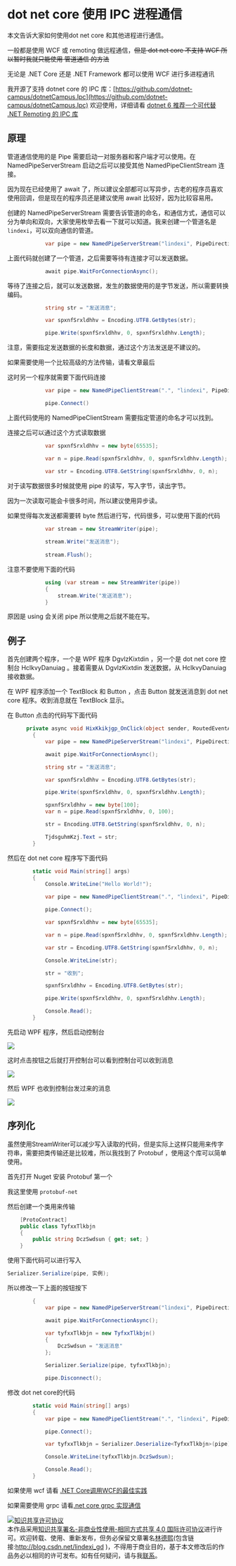 
# dot net core 使用 IPC 进程通信

本文告诉大家如何使用dot net core 和其他进程进行通信。

<!--more-->


<!-- CreateTime:2018/8/10 19:16:52 -->

<!-- 标签: dnc , 进程通信，IPC，pipe -->

一般都是使用 WCF 或 remoting 做远程通信，~~但是 dot net core 不支持 WCF 所以暂时我就只能使用 管道通信 的方法~~ 

无论是 .NET Core 还是 .NET Framework 都可以使用 WCF 进行多进程通讯

我开源了支持 dotnet core 的 IPC 库：[https://github.com/dotnet-campus/dotnetCampus.Ipc](https://github.com/dotnet-campus/dotnetCampus.Ipc) 欢迎使用，详细请看 [dotnet 6 推荐一个可代替 .NET Remoting 的 IPC 库](https://blog.lindexi.com/post/dotnet-6-%E6%8E%A8%E8%8D%90%E4%B8%80%E4%B8%AA%E5%8F%AF%E4%BB%A3%E6%9B%BF-.NET-Remoting-%E7%9A%84-IPC-%E5%BA%93.html )

## 原理

管道通信使用的是 Pipe 需要启动一对服务器和客户端才可以使用。在 NamedPipeServerStream 启动之后可以接受其他 NamedPipeClientStream 连接。

因为现在已经使用了 await 了，所以建议全部都可以写异步，古老的程序员喜欢使用回调，但是现在的程序员还是建议使用 await 比较好，因为比较容易用。

创建的 NamedPipeServerStream 需要告诉管道的命名，和通信方式，通信可以分为单向和双向，大家使用枚举去看一下就可以知道。我来创建一个管道名是`lindexi`，可以双向通信的管道。

```csharp
            var pipe = new NamedPipeServerStream("lindexi", PipeDirection.InOut);

```

上面代码就创建了一个管道，之后需要等待有连接才可以发送数据。

```csharp
            await pipe.WaitForConnectionAsync();
```

等待了连接之后，就可以发送数据，发生的数据使用的是字节发送，所以需要转换编码。

```csharp
            string str = "发送消息";

            var spxnfSrxldhhv = Encoding.UTF8.GetBytes(str);

            pipe.Write(spxnfSrxldhhv, 0, spxnfSrxldhhv.Length);
```

注意，需要指定发送数据的长度和数据，通过这个方法发送是不建议的。

如果需要使用一个比较高级的方法传输，请看文章最后

这时另一个程序就需要下面代码连接

```csharp
            var pipe = new NamedPipeClientStream(".", "lindexi", PipeDirection.InOut, PipeOptions.None);

            pipe.Connect()
```

上面代码使用的 NamedPipeClientStream 需要指定管道的命名才可以找到。

连接之后可以通过这个方式读取数据

```csharp
            var spxnfSrxldhhv = new byte[65535];

            var n = pipe.Read(spxnfSrxldhhv, 0, spxnfSrxldhhv.Length);

            var str = Encoding.UTF8.GetString(spxnfSrxldhhv, 0, n);
```

对于读写数据很多时候就使用 pipe 的读写，写入字节，读出字节。

因为一次读取可能会卡很多时间，所以建议使用异步读。

如果觉得每次发送都需要转 byte 然后进行写，代码很多，可以使用下面的代码

```csharp
            var stream = new StreamWriter(pipe);
            
            stream.Write("发送消息");
            
            stream.Flush();
```

注意不要使用下面的代码

```csharp
            using (var stream = new StreamWriter(pipe))
            {
                stream.Write("发送消息");
            }
```

原因是 using 会关闭 pipe 所以使用之后就不能在写。

## 例子

首先创建两个程序，一个是 WPF 程序 DgvlzKixtdin ，另一个是 dot net core 控制台 HclkvyDanuiag 。接着需要从 DgvlzKixtdin 发送数据，从 HclkvyDanuiag 接收数据。

在 WPF 程序添加一个 TextBlock 和 Button ，点击 Button 就发送消息到 dot net core 程序。收到消息就在 TextBlock 显示。

在 Button 点击的代码写下面代码

```csharp
      private async void HixKkikjgp_OnClick(object sender, RoutedEventArgs e)
        {
            var pipe = new NamedPipeServerStream("lindexi", PipeDirection.InOut);

            await pipe.WaitForConnectionAsync();

            string str = "发送消息";

            var spxnfSrxldhhv = Encoding.UTF8.GetBytes(str);

            pipe.Write(spxnfSrxldhhv, 0, spxnfSrxldhhv.Length);

            spxnfSrxldhhv = new byte[100];
            var n = pipe.Read(spxnfSrxldhhv, 0, 100);

            str = Encoding.UTF8.GetString(spxnfSrxldhhv, 0, n);

            TjdsguhmKzj.Text = str;
        }
```

然后在 dot net core 程序写下面代码

```csharp
        static void Main(string[] args)
        {
            Console.WriteLine("Hello World!");

            var pipe = new NamedPipeClientStream(".", "lindexi", PipeDirection.InOut, PipeOptions.None);

            pipe.Connect();

            var spxnfSrxldhhv = new byte[65535];

            var n = pipe.Read(spxnfSrxldhhv, 0, spxnfSrxldhhv.Length);

            var str = Encoding.UTF8.GetString(spxnfSrxldhhv, 0, n);

            Console.WriteLine(str);

            str = "收到";

            spxnfSrxldhhv = Encoding.UTF8.GetBytes(str);

            pipe.Write(spxnfSrxldhhv, 0, spxnfSrxldhhv.Length);

            Console.Read();
        }
```

先启动 WPF 程序，然后启动控制台

![](http://cdn.lindexi.site/lindexi%2F2018411837142177.jpg)

这时点击按钮之后就打开控制台可以看到控制台可以收到消息

![](http://cdn.lindexi.site/lindexi%2F2018411838156388.jpg)

然后 WPF 也收到控制台发过来的消息

![](http://cdn.lindexi.site/lindexi%2F2018411838491360.jpg)

## 序列化

虽然使用StreamWriter可以减少写入读取的代码，但是实际上这样只能用来传字符串，需要把类传输还是比较难，所以我找到了 Protobuf ，使用这个库可以简单使用。

首先打开 Nuget 安装 Protobuf 第一个

我这里使用 `protobuf-net` 

然后创建一个类用来传输

```csharp
    [ProtoContract]
    public class TyfxxTlkbjn
    {
        public string DczSwdsun { get; set; }
    }
```

使用下面代码可以进行写入

```csharp
Serializer.Serialize(pipe, 实例);
```

所以修改一下上面的按钮按下

```csharp
        {
            var pipe = new NamedPipeServerStream("lindexi", PipeDirection.InOut);

            await pipe.WaitForConnectionAsync();

            var tyfxxTlkbjn = new TyfxxTlkbjn()
            {
                DczSwdsun = "发送消息"
            };

            Serializer.Serialize(pipe, tyfxxTlkbjn);

            pipe.Disconnect();
```

修改 dot net core的代码

```csharp
        static void Main(string[] args)
        {
            var pipe = new NamedPipeClientStream(".", "lindexi", PipeDirection.InOut, PipeOptions.None);

            pipe.Connect();

            var tyfxxTlkbjn = Serializer.Deserialize<TyfxxTlkbjn>(pipe);

            Console.WriteLine(tyfxxTlkbjn.DczSwdsun);

            Console.Read();
        }
```

如果使用 wcf 请看 [.NET Core调用WCF的最佳实践](https://www.cnblogs.com/lishilei0523/archive/2018/04/19/8886483.html )

如果需要使用 grpc 请看[.net core grpc 实现通信](https://www.cnblogs.com/alan-lin/archive/2018/05/07/9000642.html )





<a rel="license" href="http://creativecommons.org/licenses/by-nc-sa/4.0/"><img alt="知识共享许可协议" style="border-width:0" src="https://licensebuttons.net/l/by-nc-sa/4.0/88x31.png" /></a><br />本作品采用<a rel="license" href="http://creativecommons.org/licenses/by-nc-sa/4.0/">知识共享署名-非商业性使用-相同方式共享 4.0 国际许可协议</a>进行许可。欢迎转载、使用、重新发布，但务必保留文章署名[林德熙](http://blog.csdn.net/lindexi_gd)(包含链接:http://blog.csdn.net/lindexi_gd )，不得用于商业目的，基于本文修改后的作品务必以相同的许可发布。如有任何疑问，请与我[联系](mailto:lindexi_gd@163.com)。